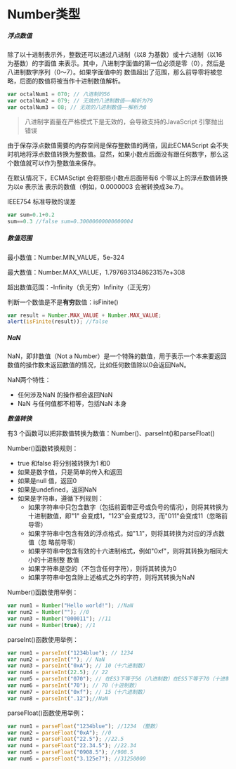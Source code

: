 # Number类型

##### *浮点数值*

除了以十进制表示外，整数还可以通过八进制（以8 为基数）或十六进制（以16 为基数）的字面值
来表示。其中，八进制字面值的第一位必须是零（0），然后是八进制数字序列（0～7）。如果字面值中的
数值超出了范围，那么前导零将被忽略，后面的数值将被当作十进制数值解析。

```javascript
var octalNum1 = 070; // 八进制的56
var octalNum2 = 079; // 无效的八进制数值——解析为79
var octalNum3 = 08; // 无效的八进制数值——解析为8
```

> 八进制字面量在严格模式下是无效的，会导致支持的JavaScript 引擎抛出错误

由于保存浮点数值需要的内存空间是保存整数值的两倍，因此ECMAScript 会不失时机地将浮点数值转换为整数值。显然，如果小数点后面没有跟任何数字，那么这个数值就可以作为整数值来保存。

在默认情况下，ECMASctipt 会将那些小数点后面带有6 个零以上的浮点数值转换为以e 表示法
表示的数值（例如，0.0000003 会被转换成3e.7）。

IEEE754 标准导致的误差

```javascript
var sum=0.1+0.2
sum==0.3 //false sum=0.30000000000000004
```

##### *数值范围*

最小数值：Number.MIN_VALUE，5e-324

最大数值：Number.MAX_VALUE，1.7976931348623157e+308

超出数值范围：-Infinity（负无穷）Infinity（正无穷）

判断一个数值是不是**有穷**数值：isFinite()

```javascript
var result = Number.MAX_VALUE + Number.MAX_VALUE;
alert(isFinite(result)); //false
```

##### ***NaN***

NaN，即非数值（Not a Number）是一个特殊的数值，用于表示一个本来要返回数值的操作数未返回数值的情况，比如任何数值除以0会返回NaN。

NaN两个特性：

- 任何涉及NaN 的操作都会返回NaN
- NaN 与任何值都不相等，包括NaN 本身

***数值转换***

有3 个函数可以把非数值转换为数值：Number()、parseInt()和parseFloat()

Number()函数转换规则：

* true 和false 将分别被转换为1 和0
* 如果是数字值，只是简单的传入和返回
* 如果是null 值，返回0
* 如果是undefined，返回NaN
* 如果是字符串，遵循下列规则：
  * 如果字符串中只包含数字（包括前面带正号或负号的情况），则将其转换为十进制数值，即"1"
    会变成1，"123"会变成123，而"011"会变成11（忽略前导零）
  * 如果字符串中包含有效的浮点格式，如"1.1"，则将其转换为对应的浮点数值（忽
    略前导零）
  * 如果字符串中包含有效的十六进制格式，例如"0xf"，则将其转换为相同大小的十进制整
    数值
  * 如果字符串是空的（不包含任何字符），则将其转换为0
  * 如果字符串中包含除上述格式之外的字符，则将其转换为NaN

Number()函数使用举例：

```javascript
var num1 = Number("Hello world!"); //NaN
var num2 = Number(""); //0
var num3 = Number("000011"); //11
var num4 = Number(true); //1
```

parseInt()函数使用举例：

```javascript
var num1 = parseInt("1234blue"); // 1234
var num2 = parseInt(""); // NaN
var num3 = parseInt("0xA"); // 10（十六进制数）
var num4 = parseInt(22.5); // 22
var num5 = parseInt("070"); // 在ES3下等于56（八进制数）在ES5下等于70（十进制）
var num6 = parseInt("70"); // 70（十进制数）
var num7 = parseInt("0xf"); // 15（十六进制数）
var num8 = parseInt(".12");//NaN
```

parseFloat()函数使用举例：

```javascript
var num1 = parseFloat("1234blue"); //1234 （整数）
var num2 = parseFloat("0xA"); //0
var num3 = parseFloat("22.5"); //22.5
var num4 = parseFloat("22.34.5"); //22.34
var num5 = parseFloat("0908.5"); //908.5
var num6 = parseFloat("3.125e7"); //31250000
```


